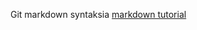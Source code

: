 Git markdown syntaksia [markdown tutorial](https://help.github.com/articles/basic-writing-and-formatting-syntax/)
